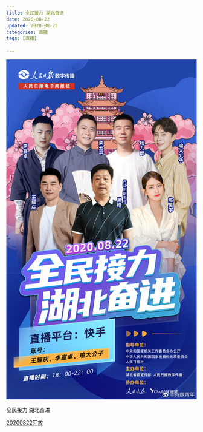 ```yaml
---
title: 全民接力 湖北奋进
date: 2020-08-22
updated: 2020-08-22
categories: 直播
tags: [直播]

---
```


![](https://raw.githubusercontent.com/rhenginium/image/main/img-.jpg)

全民接力 湖北奋进 

[20200822回放](https://www.bilibili.com/video/BV11A411J7Za?p=2)

